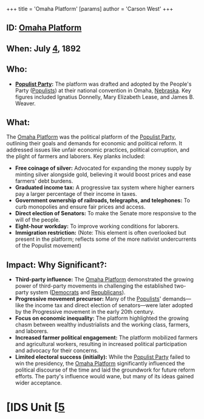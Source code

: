 +++
 title = 'Omaha Platform'
[params]
	author = 'Carson West'
+++
## ID: [Omaha Platform](./../omaha-platform/)

## When: July [4](./../4/), 1892

## Who:
* **[Populist Party](./../populist-party/):**  The platform was drafted and adopted by the People's Party ([Populists](./../populists/)) at their national convention in Omaha, [Nebraska](./../nebraska/).  Key figures included Ignatius Donnelly, Mary Elizabeth Lease, and James B. Weaver.

## What: 
The [Omaha Platform](./../omaha-platform/) was the political platform of the [Populist Party](./../populist-party/), outlining their goals and demands for economic and political reform. It addressed issues like unfair economic practices, political corruption, and the plight of farmers and laborers.  Key planks included:

* **Free coinage of silver:**  Advocated for expanding the money supply by minting silver alongside gold, believing it would boost prices and ease farmers' debt burdens.
* **Graduated income tax:**  A progressive tax system where higher earners pay a larger percentage of their income in taxes.
* **Government ownership of railroads, telegraphs, and telephones:**  To curb monopolies and ensure fair prices and access.
* **Direct election of Senators:** To make the Senate more responsive to the will of the people.
* **Eight-hour workday:**  To improve working conditions for laborers.
* **Immigration restriction:** (Note: This element is often overlooked but present in the platform; reflects some of the more nativist undercurrents of the Populist movement)

## Impact: Why Significant?:

* **Third-party influence:** The [Omaha Platform](./../omaha-platform/) demonstrated the growing power of third-party movements in challenging the established two-party system ([Democrats](./../democrats/) and [Republicans](./../republicans/)).
* **Progressive movement precursor:**  Many of the [Populists](./../populists/)' demands—like the income tax and direct election of senators—were later adopted by the Progressive movement in the early 20th century.
* **Focus on economic inequality:** The platform highlighted the growing chasm between wealthy industrialists and the working class, farmers, and laborers.
* **Increased farmer political engagement:**  The platform mobilized farmers and agricultural workers, resulting in increased political participation and advocacy for their concerns.
* **Limited electoral success (initially):** While the [Populist Party](./../populist-party/) failed to win the presidency, the [Omaha Platform](./../omaha-platform/) significantly influenced the political discourse of the time and laid the groundwork for future reform efforts.  The party's influence would wane, but many of its ideas gained wider acceptance.

# [IDS Unit [[5](./../ids-unit-[[5/)